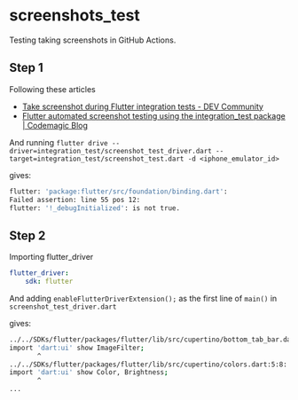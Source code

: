 # screenshots_test

Testing taking screenshots in GitHub Actions.

## Step 1

Following these articles

- [Take screenshot during Flutter integration tests - DEV Community](https://dev.to/mjablecnik/take-screenshot-during-flutter-integration-tests-435k)
- [Flutter automated screenshot testing using the integration_test package | Codemagic Blog](https://blog.codemagic.io/flutter-automated-screenshot-testing/)

And running `flutter drive --driver=integration_test/screenshot_test_driver.dart --target=integration_test/screenshot_test.dart -d <iphone_emulator_id>`

gives:

```sh
flutter: 'package:flutter/src/foundation/binding.dart':
Failed assertion: line 55 pos 12:
flutter: '!_debugInitialized': is not true.
```

## Step 2

Importing flutter_driver

```yml
flutter_driver:
    sdk: flutter
```

And adding `enableFlutterDriverExtension();` as the first line of `main()` in `screenshot_test_driver.dart`

gives:

```sh
../../SDKs/flutter/packages/flutter/lib/src/cupertino/bottom_tab_bar.dart:5:8: Error: Not found: 'dart:ui'
import 'dart:ui' show ImageFilter;
       ^
../../SDKs/flutter/packages/flutter/lib/src/cupertino/colors.dart:5:8: Error: Not found: 'dart:ui'
import 'dart:ui' show Color, Brightness;
       ^
...
```
